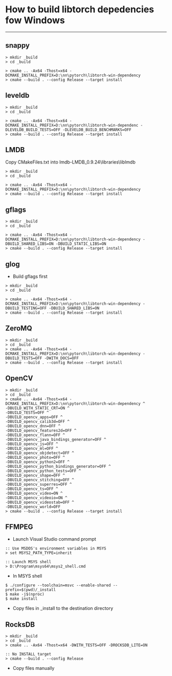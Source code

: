 # How to build libtorch depedencies fow Windows

***

## snappy

```msdos
> mkdir _build
> cd _build

> cmake .. -Ax64 -Thost=x64 -DCMAKE_INSTALL_PREFIX=D:\nn\pytorch\libtorch-win-dependency
> cmake --build . --config Release --target install
```

## leveldb

```msdos
> mkdir _build
> cd _build

> cmake .. -Ax64 -Thost=x64 -DCMAKE_INSTALL_PREFIX=D:\nn\pytorch\libtorch-win-dependenc -DLEVELDB_BUILD_TESTS=OFF -DLEVELDB_BUILD_BENCHMARKS=OFF
> cmake --build . --config Release --target install
```

## LMDB

Copy CMakeFiles.txt into lmdb-LMDB_0.9.24\libraries\liblmdb

```msdos
> mkdir _build
> cd _build

> cmake .. -Ax64 -Thost=x64 -DCMAKE_INSTALL_PREFIX=D:\nn\pytorch\libtorch-win-dependency
> cmake --build . --config Release --target install
```

## gflags

```msdos
> mkdir _build
> cd _build

> cmake .. -Ax64 -Thost=x64 -DCMAKE_INSTALL_PREFIX=D:\nn\pytorch\libtorch-win-dependency -DBUILD_SHARED_LIBS=ON -DBUILD_STATIC_LIBS=ON
> cmake --build . --config Release --target install
```

## glog

- Build gflags first

```msdos
> mkdir _build
> cd _build

> cmake .. -Ax64 -Thost=x64 -DCMAKE_INSTALL_PREFIX=D:\nn\pytorch\libtorch-win-dependency -DBUILD_TESTING=OFF -DBUILD_SHARED_LIBS=ON
> cmake --build . --config Release --target install
```

## ZeroMQ

```msdos
> mkdir _build
> cd _build
> cmake .. -Ax64 -Thost=x64 -DCMAKE_INSTALL_PREFIX=D:\nn\pytorch\libtorch-win-dependency -DBUILD_TESTS=OFF -DWITH_DOCS=OFF
> cmake --build . --config Release --target install
```

## OpenCV

```msdos
> mkdir _build
> cd _build
> cmake .. -Ax64 -Thost=x64 -DCMAKE_INSTALL_PREFIX=D:\nn\pytorch\libtorch-win-dependency ^
-DBUILD_WITH_STATIC_CRT=ON ^
-DBUILD_TESTS=OFF ^
-DBUILD_opencv_apps=OFF ^
-DBUILD_opencv_calib3d=OFF ^
-DBUILD_opencv_dnn=OFF ^
-DBUILD_opencv_features2d=OFF ^
-DBUILD_opencv_flann=OFF ^
-DBUILD_opencv_java_bindings_generator=OFF ^
-DBUILD_opencv_js=OFF ^
-DBUILD_opencv_ml=OFF ^
-DBUILD_opencv_objdetect=OFF ^
-DBUILD_opencv_photo=OFF ^
-DBUILD_opencv_python2=OFF ^
-DBUILD_opencv_python_bindings_generator=OFF ^
-DBUILD_opencv_python_tests=OFF ^
-DBUILD_opencv_shape=OFF ^
-DBUILD_opencv_stitching=OFF ^
-DBUILD_opencv_superres=OFF ^
-DBUILD_opencv_ts=OFF ^
-DBUILD_opencv_video=ON ^
-DBUILD_opencv_videoio=ON ^
-DBUILD_opencv_videostab=OFF ^
-DBUILD_opencv_world=OFF
> cmake --build . --config Release --target install
```

## FFMPEG

- Launch Visual Studio command prompt

```msdos
:: Use MSDOS's environment variables in MSYS
> set MSYS2_PATH_TYPE=inherit

:: Launch MSYS shell
> D:\Program\msys64\msys2_shell.cmd
```

- In MSYS shell

```shell-session
$ ./configure --toolchain=msvc --enable-shared --prefix=$(pwd)/_install
$ make -j$(nproc)
$ make install
```

- Copy files in _install to the destination directory

## RocksDB

```msdos
> mkdir _build
> cd _build
> cmake .. -Ax64 -Thost=x64 -DWITH_TESTS=OFF -DROCKSDB_LITE=ON

:: No INSTALL target
> cmake --build . --config Release
```

- Copy files manually

